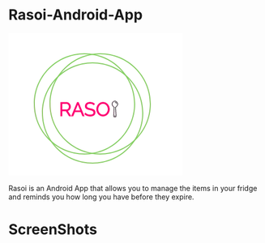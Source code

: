# Rasoi-Android-App
![Image of Rasoi Logo](https://github.com/raveenamnair/Rasoi-Android-App/blob/master/app/src/main/res/drawable/main_logo.png)

Rasoi is an Android App that allows you to manage the items in your fridge and reminds you how long you have before they expire. 

# ScreenShots
